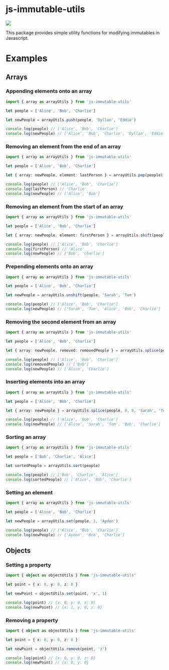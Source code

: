 # js-immutable-utils
![](https://github.com/thomasio101/js-immutable-utils/workflows/Node%20CI/badge.svg)

This package provides simple utility functions for modifying immutables in Javascript.
# Examples
## Arrays
### Appending elements onto an array
[example]: # ({ "people": ["Alice", "Bob", "Charlie"], "newPeople": ["Alice", "Bob", "Charlie", "Dyllan", "Eddie"] })
```typescript
import { array as arrayUtils } from 'js-immutable-utils'

let people = ['Alice', 'Bob', 'Charlie']

let newPeople = arrayUtils.push(people, 'Dyllan', 'Eddie')

console.log(people) // ['Alice', 'Bob', 'Charlie']
console.log(newPeople) // ['Alice', 'Bob', 'Charlie', 'Dyllan', 'Eddie']
```
### Removing an element from the end of an array
[example]: # ({ "people": ["Alice", "Bob", "Charlie"], "lastPerson": "Charlie", "newPeople": ["Alice", "Bob"] })
```typescript
import { array as arrayUtils } from 'js-immutable-utils'

let people = ['Alice', 'Bob', 'Charlie']

let { array: newPeople, element: lastPerson } = arrayUtils.pop(people)

console.log(people) // ['Alice', 'Bob', 'Charlie']
console.log(lastPerson) // 'Charlie'
console.log(newPeople) // ['Alice', 'Bob']
```
### Removing an element from the start of an array
```typescript
import { array as arrayUtils } from 'js-immutable-utils'

let people = ['Alice', 'Bob', 'Charlie']

let { array: newPeople, element: firstPerson } = arrayUtils.shift(people)

console.log(people) // ['Alice', 'Bob', 'Charlie']
console.log(firstPerson) // 'Alice'
console.log(newPeople) // ['Bob', 'Charlie']
```
### Prepending elements onto an array
[example]: # ({ "people": ["Alice", "Bob", "Charlie"], "newPeople": ["Sarah", "Tom", "Alice", "Bob", "Charlie"] })
```typescript
import { array as arrayUtils } from 'js-immutable-utils'

let people = ['Alice', 'Bob', 'Charlie']

let newPeople = arrayUtils.unshift(people, 'Sarah', 'Tom')

console.log(people) // ['Alice', 'Bob', 'Charlie']
console.log(newPeople) // ['Sarah', 'Tom', 'Alice', 'Bob', 'Charlie']
```
### Removing the second element from an array
[example]: # ({ "people": ["Alice", "Bob", "Charlie"], "removedPeople": ["Bob"], "newPeople": ["Alice", "Charlie"] })
```typescript
import { array as arrayUtils } from 'js-immutable-utils'

let people = ['Alice', 'Bob', 'Charlie']

let { array: newPeople, removed: removedPeople } = arrayUtils.splice(people, 0)

console.log(people) // ['Alice', 'Bob', 'Charlie']
console.log(removedPeople) // ['Bob']
console.log(newPeople) // ['Alice', 'Charlie']
```
### Inserting elements into an array
[example]: # ({ "people": ["Alice", "Bob", "Charlie"], "newPeople": ["Alice", "Sarah", "Tom", "Bob", "Charlie"] })
```typescript
import { array as arrayUtils } from 'js-immutable-utils'

let people = ['Alice', 'Bob', 'Charlie']

let { array: newPeople } = arrayUtils.splice(people, 0, 0, 'Sarah', 'Tom')

console.log(people) // ['Alice', 'Bob', 'Charlie']
console.log(newPeople) // ['Alice', 'Sarah', 'Tom', 'Bob', 'Charlie']
```
### Sorting an array
[example]: # ({ "people": ["Alice", "Charlie", "Bob"], "sortedPeople": ["Alice", "Bob", "Charlie"] })
```typescript
import { array as arrayUtils } from 'js-immutable-utils'

let people = ['Bob', 'Charlie', 'Alice']

let sortedPeople = arrayUtils.sort(people)

console.log(people) // ['Bob', 'Charlie', 'Alice']
console.log(sortedPeople) // ['Alice', 'Bob', 'Charlie']
```
### Setting an element
[example]: # ({ "people": ["Alice", "Bob", "Charlie"], "newPeople": ["Ayden", "Bob", "Charlie"] })
```typescript
import { array as arrayUtils } from 'js-immutable-utils'

let people = ['Alice', 'Bob', 'Charlie']

let newPeople = arrayUtils.set(people, 1, 'Ayden')

console.log(people) // ['Alice', 'Bob', 'Charlie']
console.log(newPeople) // ['Ayden', 'Bob', 'Charlie']
```
## Objects
### Setting a property
[example]: # ({ "point": { "x": 0, "y": 0, "z": 0 }, "newPoint": { "x": 1, "y": 0, "z": 0 } })
```typescript
import { object as objectUtils } from 'js-immutable-utils'

let point = { x: 0, y: 0, z: 0 }

let newPoint = objectUtils.set(point, 'x', 1)

console.log(point) // {x: 0, y: 0, z: 0}
console.log(newPoint) // {x: 1, y: 0, z: 0}
```
### Removing a property
[example]: # ({ "point": { "x": 0, "y": 0, "z": 0 }, "newPoint": { "x": 0, "y": 0 } })
```typescript
import { object as objectUtils } from 'js-immutable-utils'

let point = { x: 0, y: 0, z: 0 }

let newPoint = objectUtils.remove(point, 'z')

console.log(point) // {x: 0, y: 0, z: 0}
console.log(newPoint) // {x: 0, y: 0}
```